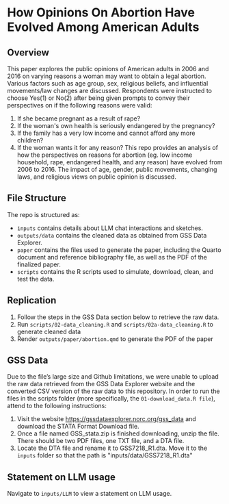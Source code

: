 # How Opinions On Abortion Have Evolved Among American Adults

## Overview
This paper explores the public opinions of American adults in 2006 and 2016 on varying reasons a woman may want to obtain a legal abortion. Various factors such as age group, sex, religious beliefs, and influential movements/law changes are discussed. Respondents were instructed to choose Yes(1) or No(2) after being given prompts to convey their perspectives on if the following reasons were valid:
1. If she became pregnant as a result of rape?
2. If the woman's own health is seriously endangered by the pregnancy?
3. If the family has a very low income and cannot afford any more children?
4. If the woman wants it for any reason?
This repo provides an analysis of how the perspectives on reasons for abortion (eg. low income household, rape, endangered health, and any reason) have evolved from 2006 to 2016. The impact of age, gender, public movements, changing laws, and religious views on public opinion is discussed.

## File Structure

The repo is structured as:

-   `inputs` contains details about LLM chat interactions and sketches.
-   `outputs/data` contains the cleaned data as obtained from GSS Data Explorer.
-   `paper` contains the files used to generate the paper, including the Quarto document and reference bibliography file, as well as the PDF of the finalized paper. 
-   `scripts` contains the R scripts used to simulate, download, clean, and test the data.

## Replication 
1. Follow the steps in the GSS Data section below to retrieve the raw data.
2. Run `scripts/02-data_cleaning.R` and `scripts/02a-data_cleaning.R` to generate cleaned data
3. Render `outputs/paper/abortion.qmd` to generate the PDF of the paper

## GSS Data
Due to the file’s large size and Github limitations, we were unable to upload the raw data retrieved from the GSS Data Explorer website and the converted CSV version of the raw data to this repository. In order to run the files in the scripts folder (more specifically, the `01-download_data.R file`), attend to the following instructions:
1. Visit the website https://gssdataexplorer.norc.org/gss_data and download the STATA Format Download file.
2. Once a file named GSS_stata.zip is finished downloading, unzip the file. There should be two PDF files, one TXT file, and a DTA file.
3. Locate the DTA file and rename it to GSS7218_R1.dta. Move it to the `inputs` folder so that the path is "inputs/data/GSS7218_R1.dta"

## Statement on LLM usage

Navigate to `inputs/LLM` to view a statement on LLM usage.
